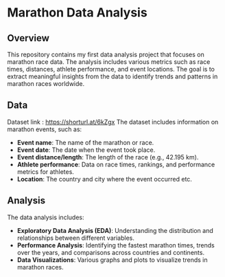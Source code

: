 
# Marathon Data Analysis

## Overview

This repository contains my first data analysis project that focuses on marathon race data. The analysis includes various metrics such as race times, distances, athlete performance, and event locations. The goal is to extract meaningful insights from the data to identify trends and patterns in marathon races worldwide.

## Data
Dataset link : https://shorturl.at/6kZgx
The dataset includes information on marathon events, such as:

- **Event name**: The name of the marathon or race.
- **Event date**: The date when the event took place.
- **Event distance/length**: The length of the race (e.g., 42.195 km).
- **Athlete performance**: Data on race times, rankings, and performance metrics for athletes.
- **Location**: The country and city where the event occurred etc.

## Analysis

The data analysis includes:

- **Exploratory Data Analysis (EDA)**: Understanding the distribution and relationships between different variables.
- **Performance Analysis**: Identifying the fastest marathon times, trends over the years, and comparisons across countries and continents.
- **Data Visualizations**: Various graphs and plots to visualize trends in marathon races.

